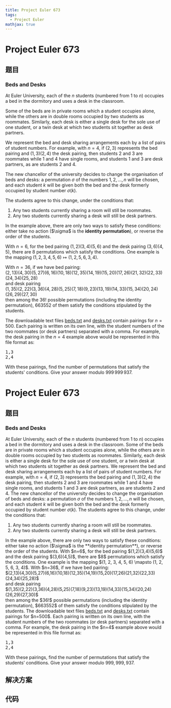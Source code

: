 ```yaml
---
title: Project Euler 673
tags:
  - Project Euler
mathjax: true
---
```

<escape><!-- more --></escape>
    
# Project Euler 673
## 题目
### Beds and Desks

At Euler University, each of the $n$ students (numbered from 1 to $n$) occupies a bed in the dormitory and uses a desk in the classroom.

Some of the beds are in private rooms which a student occupies alone, while the others are in double rooms occupied by two students as roommates. Similarly, each desk is either a single desk for the sole use of one student, or a twin desk at which two students sit together as desk partners.

We represent the bed and desk sharing arrangements each by a list of pairs of student numbers. For example, with $n=4$, if $(2,3)$ represents the bed pairing and $(1,3)(2,4)$ the desk pairing, then students 2 and 3 are roommates while 1 and 4 have single rooms, and students 1 and 3 are desk partners, as are students 2 and 4.

The new chancellor of the university decides to change the organisation of beds and desks: a permutation $\sigma$ of the numbers $1,2,\ldots,n$ will be chosen, and each student $k$ will be given both the bed and the desk formerly occupied by student number $\sigma(k)$.

The students agree to this change, under the conditions that:
<ol><li>Any two students currently sharing a room will still be roommates.</li>
<li>Any two students currently sharing a desk will still be desk partners.</li>
</ol>In the example above, there are only two ways to satisfy these conditions: either take no action ($\sigma$ is the <b>identity permutation</b>), or reverse the order of the students.

With $n=6$, for the bed pairing $(1,2)(3,4)(5,6)$ and the desk pairing $(3,6)(4,5)$, there are 8 permutations which satisfy the conditions. One example is the mapping $(1, 2, 3, 4, 5, 6) \mapsto (1, 2, 5, 6, 3, 4)$.

With $n=36$, if we have bed pairing:<br />
$(2,13)(4,30)(5,27)(6,16)(10,18)(12,35)(14,19)(15,20)(17,26)(21,32)(22,33)(24,34)(25,28)$<br />
and desk pairing<br />
$(1,35)(2,22)(3,36)(4,28)(5,25)(7,18)(9,23)(13,19)(14,33)(15,34)(20,24)(26,29)(27,30)$<br />
then among the $36!$ possible permutations (including the identity permutation), 663552 of them satisfy the conditions stipulated by the students.

The downloadable text files <a href="project/resources/p673_beds.txt">beds.txt</a> and <a href="project/resources/p673_desks.txt">desks.txt</a> contain pairings for $n=500$. Each pairing is written on its own line, with the student numbers of the two roommates (or desk partners) separated with a comma. For example, the desk pairing in the $n=4$ example above would be represented in this file format as:
<pre>
1,3
2,4
</pre>
With these pairings, find the number of permutations that satisfy the students' conditions. Give your answer modulo $999\,999\,937$.



# Project Euler 673
## 题目
### Beds and Desks

At Euler University, each of the $n$ students (numbered from $1$ to $n$) occupies a bed in the dormitory and uses a desk in the classroom.
Some of the beds are in private rooms which a student occupies alone, while the others are in double rooms occupied by two students as roommates. Similarly, each desk is either a single desk for the sole use of one student, or a twin desk at which two students sit together as desk partners.
We represent the bed and desk sharing arrangements each by a list of pairs of student numbers. For example, with $n=4$, if $(2,3)$ represents the bed pairing and $(1,3)(2,4)$ the desk pairing, then students $2$ and $3$ are roommates while $1$ and $4$ have single rooms, and students $1$ and $3$ are desk partners, as are students $2$ and $4$.
The new chancellor of the university decides to change the organisation of beds and desks: a permutation $\sigma$ of the numbers $1,2,\ldots,n$ will be chosen, and each student $k$ will be given both the bed and the desk formerly occupied by student number $\sigma(k)$.
The students agree to this change, under the conditions that:
<ol>
<li>Any two students currently sharing a room will still be roommates.</li>
<li>Any two students currently sharing a desk will still be desk partners.</li>
</ol>
In the example above, there are only two ways to satisfy these conditions: either take no action ($\sigma$ is the **identity permutation**), or reverse the order of the students.
With $n=6$, for the bed pairing $(1,2)(3,4)(5,6)$ and the desk pairing $(3,6)(4,5)$, there are $8$ permutations which satisfy the conditions. One example is the mapping $(1, 2, 3, 4, 5, 6) \mapsto (1, 2, 5, 6, 3, 4)$.
With $n=36$, if we have bed pairing:<br>$(2,13)(4,30)(5,27)(6,16)(10,18)(12,35)(14,19)(15,20)(17,26)(21,32)(22,33)(24,34)(25,28)$<br>and desk pairing<br>$(1,35)(2,22)(3,36)(4,28)(5,25)(7,18)(9,23)(13,19)(14,33)(15,34)(20,24)(26,29)(27,30)$<br>then among the $36!$ possible permutations (including the identity permutation), $663552$ of them satisfy the conditions stipulated by the students.
The downloadable text files <a href="https://projecteuler.net/project/resources/p673_beds.txt" target="_blank" rel="noopener">beds.txt</a> and <a href="https://projecteuler.net/project/resources/p673_desks.txt" target="_blank" rel="noopener">desks.txt</a> contain pairings for $n=500$. Each pairing is written on its own line, with the student numbers of the two roommates (or desk partners) separated with a comma. For example, the desk pairing in the $n=4$ example above would be represented in this file format as:
<pre>
1,3
2,4
</pre>

With these pairings, find the number of permutations that satisfy the students’ conditions. Give your answer modulo $999,999,937$.


## 解决方案


## 代码


